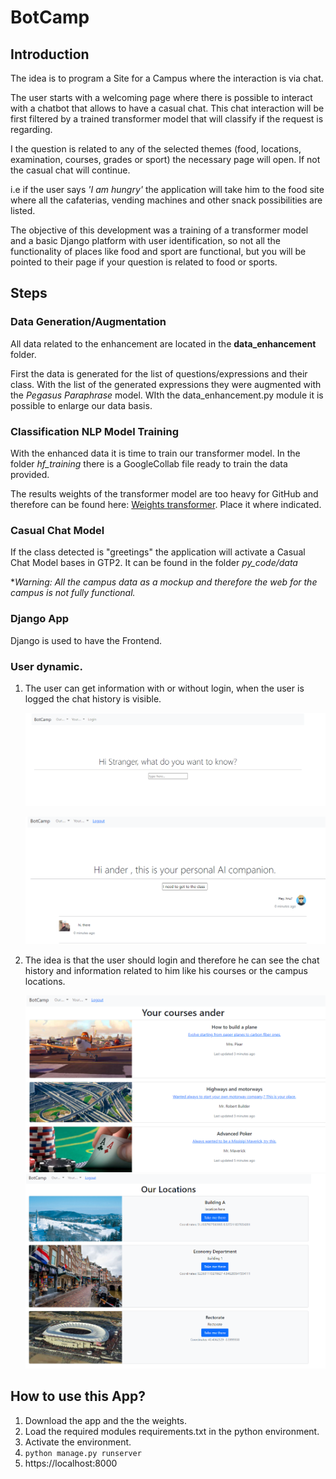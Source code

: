 # BotCamp



## Introduction

The idea is to program a Site for a Campus where the interaction is via chat.

The user starts with a welcoming page where there is possible to interact with a chatbot that allows to have a casual chat. This chat interaction will be first filtered by a trained transformer model that will classify if the request is regarding.

I the question is related to any of the selected themes (food, locations, examination, courses, grades or sport) the necessary page will open. If not the casual chat will continue.

i.e if the user says *'I am hungry'* the application will take him to the food site where all the cafaterias, vending machines and other snack possibilities are listed.

The objective of this development was a training of a transformer model and a basic Django platform with user identification, so not all the functionality of places like food and sport are functional, but you will be pointed to their page if your question is related to food or sports. 

## Steps

### Data Generation/Augmentation

All data related to the enhancement are located in the **data_enhancement** folder.

First the data is generated for the list of questions/expressions and their class. With the list of the generated expressions they were augmented with the *Pegasus Paraphrase* model. WIth the data_enhancement.py module it is possible to enlarge our data basis. 

### Classification NLP Model Training

With the enhanced data it is time to train our transformer model. In the folder *hf_training* there is a GoogleCollab file ready to train the data provided.

The results weights of the transformer model are too heavy for GitHub and therefore can be found here: [Weights transformer](https://drive.google.com/file/d/1-A8jICe1kudQZvd98Ae4oUiUeq1opVpc/view?usp=sharing). Place it where indicated.

### Casual Chat Model

If the class detected is "greetings" the application will activate a Casual Chat Model bases in GTP2. It can be found in the folder *py_code/data*

 **Warning: All the campus data as a mockup and therefore the web for the campus is not fully functional.*

### Django App

Django is used to have the Frontend.



### User dynamic. 

1. The user can get information with or without login, when the user is logged the chat history is visible. 

   ![login_1](./readme_img/l_1.png)

   

   ![logged_in](./readme_img/l_2.png)

2. The idea is that the user should login and therefore he can see the chat history and information related to him like his courses or the campus locations.

   <img src="./readme_img\courses.png" alt="courses" style="zoom: 50%;" />

   
   
   <img src="./readme_img/Locations.png" alt="Locations" style="zoom:50%;" />

## How to use this App?

1. Download the app and the the weights.
2. Load the required modules requirements.txt in the python environment.
3. Activate the environment.
4. `python manage.py runserver`
5. https://localhost:8000

